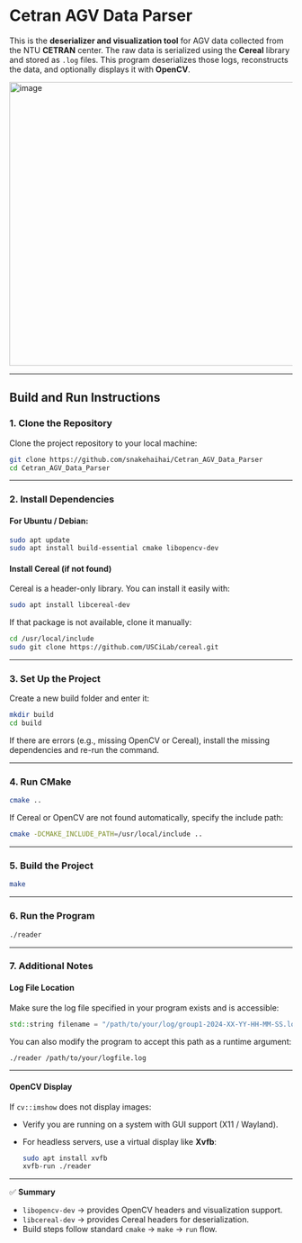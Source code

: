 # Cetran AGV Data Parser

This is the **deserializer and visualization tool** for AGV data collected from the NTU **CETRAN** center.
The raw data is serialized using the **Cereal** library and stored as `.log` files.
This program deserializes those logs, reconstructs the data, and optionally displays it with **OpenCV**.



<img width="948" height="504" alt="image" src="https://github.com/user-attachments/assets/9550f90a-49aa-4ba7-af95-0a97d0fa2f1a" />




---

## Build and Run Instructions

### 1. Clone the Repository

Clone the project repository to your local machine:

```bash
git clone https://github.com/snakehaihai/Cetran_AGV_Data_Parser
cd Cetran_AGV_Data_Parser
```

---

### 2. Install Dependencies

#### For Ubuntu / Debian:

```bash
sudo apt update
sudo apt install build-essential cmake libopencv-dev
```

#### Install Cereal (if not found)

Cereal is a header-only library.
You can install it easily with:

```bash
sudo apt install libcereal-dev
```

If that package is not available, clone it manually:

```bash
cd /usr/local/include
sudo git clone https://github.com/USCiLab/cereal.git
```

---

### 3. Set Up the Project

Create a new build folder and enter it:

```bash
mkdir build
cd build
```

If there are errors (e.g., missing OpenCV or Cereal),
install the missing dependencies and re-run the command.

---

### 4. Run CMake

```bash
cmake ..
```

If Cereal or OpenCV are not found automatically, specify the include path:

```bash
cmake -DCMAKE_INCLUDE_PATH=/usr/local/include ..
```

---

### 5. Build the Project

```bash
make
```

---

### 6. Run the Program

```bash
./reader
```

---

### 7. Additional Notes

#### Log File Location

Make sure the log file specified in your program exists and is accessible:

```cpp
std::string filename = "/path/to/your/log/group1-2024-XX-YY-HH-MM-SS.log";
```

You can also modify the program to accept this path as a runtime argument:

```bash
./reader /path/to/your/logfile.log
```

---

#### OpenCV Display

If `cv::imshow` does not display images:

* Verify you are running on a system with GUI support (X11 / Wayland).
* For headless servers, use a virtual display like **Xvfb**:

  ```bash
  sudo apt install xvfb
  xvfb-run ./reader
  ```

---

✅ **Summary**

* `libopencv-dev` → provides OpenCV headers and visualization support.
* `libcereal-dev` → provides Cereal headers for deserialization.
* Build steps follow standard `cmake` → `make` → `run` flow.
